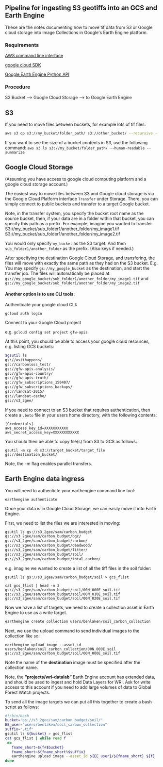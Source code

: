 ## Pipeline for ingesting S3 geotiffs into an GCS and Earth Engine

These are the notes documenting how to move tif data from S3 or Google cloud storage
into Image Collections in Google's Earth Engine platform.

### Requirements

[AWS command line interface](http://docs.aws.amazon.com/cli/latest/userguide/installing.html)

 [google cloud SDK](https://cloud.google.com/sdk/?utm_source=google&utm_medium=cpc&utm_campaign=2017-q1-cloud-emea-gcp-bkws-freetrial&gclid=CLK_keLP-dMCFQeeGwod0lkISw)

[Google Earth Engine Python API](https://developers.google.com/earth-engine/command_line)

### Procedure

S3 Bucket --> Google Cloud Storage --> to Google Earth Engine

## S3

If you need to move files between buckets, for example lots of tif files:

```bash
aws s3 cp s3://my_bucket/folder_path/ s3://other_bucket/ --recursive --includes "*.tif"
```

If you want to see the size of a bucket contents in S3, use the following command:
`aws s3 ls s3://my_bucket/folder_path/ --human-readable --summarize`


## Google Cloud Storage

(Assuming you have access to google cloud computing platform and a google cloud storage account.)

The easiest way to move files between S3 and Google cloud storage is via the Google Cloud Platform interface `Transfer` under Storage. There, you can simply connect to public buckets
and transfer to a target Google bucket.

Note, in the transfer system, you specify the bucket root name as the source
bucket, then, if your data are in a folder within that bucket, you can
specify this path as a prefix. For example, imagine you wanted to transfer S3://my_bucket/sub_folder1/another_folder/my_image1.tif
S3://my_bucket/sub_folder1/another_folder/my_image2.tif

You would only specify `my_bucket` as the S3 target. And then  `sub_folder1/another_folder`
as the prefix. (Also keys if needed.)

After specifying the destination Google Cloud Storage, and transfering, the files
will move with exactly the same path as they had on the S3 bucket.
E.g. You may specify `gs://my_google_bucket` as the destination, and start
the transfer job. The files will automatically be placed at:
`gs://my_google_bucket/sub_folder1/another_folder/my_image1.tif` and `gs://my_google_bucket/sub_folder1/another_folder/my_image2.tif`

#### Another option is to use CLI tools:

Authenticate your google cloud CLI:

`gcloud auth login`

Connect to your Google Cloud project

e.g. `gcloud config set project gfw-apis`

At this point, you should be able to access your google cloud resources, e.g. listing GCS buckets:

```bash
$gsutil ls
gs://asithappens/
gs://carbonloss_test/
gs://gfw-apis-analysis/
gs://gfw-apis-country/
gs://gfw-apis-truth/
gs://gfw_subscriptions_150407/
gs://gfw_subscriptions_backups/
gs://landsat-2015/
gs://landsat-cache/
gs://s3_2gee/
```

If you need to connect to an S3 bucket that requires authentication, then
create a `.boto` file in your users home directory, with the following contents:

```
[Credentials]
aws_access_key_id=XXXXXXXXXXX
aws_secret_access_key=XXXXXXXXXXXX

```

You should then be able to copy file(s) from S3 to GCS as follows:

```
gsutil -m cp -R s3://target_bucket/target_file gs://destination_bucket/
```
Note, the -m flag enables parallel transfers.


## Earth Engine data ingress

You will need to authenticte your earthengine command line tool:

`earthengine authenticate`

Once your data is in Google Cloud Storage, we can easily move it into Earth Engine.

First, we need to list the files we are interested in moving:

```bash
gsutil ls gs://s3_2gee/sam/carbon_budget
gs://s3_2gee/sam/carbon_budget/bgc/
gs://s3_2gee/sam/carbon_budget/carbon/
gs://s3_2gee/sam/carbon_budget/deadwood/
gs://s3_2gee/sam/carbon_budget/litter/
gs://s3_2gee/sam/carbon_budget/soil/
gs://s3_2gee/sam/carbon_budget/total_carbon/
```

e.g. imagine we wanted to create a list of all the tiff files in the soil folder:

`gsutil ls gs://s3_2gee/sam/carbon_budget/soil > gcs_flist`


```
cat gcs_flist | head -n 3
gs://s3_2gee/sam/carbon_budget/soil/00N_000E_soil.tif
gs://s3_2gee/sam/carbon_budget/soil/00N_010E_soil.tif
gs://s3_2gee/sam/carbon_budget/soil/00N_020E_soil.tif
```

Now we have a list of targets, we need to create a collection asset in Earth Engine
to use as a write target.

```bash
earthengine create collection users/benlaken/soil_carbon_collection
```

Next, we use the upload command to send individual images to the collection like so:

```
earthengine upload image --asset_id users/benlaken/soil_carbon_collection/00N_000E_soil gs://s3_2gee/sam/carbon_budget/soil/00N_000E_soil.tif
```
Note the name of the **destination** image must be specified after the collection name.

Note, the **“projects/wri-datalab”** Earth Engine account has extended data, and
should be used to ingest and hold Data Layers for WRI. Ask for write access to this
account if you need to add large volumes of data to Global Forest Watch projects.

To send all the image targets we can put all this together to create a bash script as follows:


```bash
#!/bin/bash
bucket="gs://s3_2gee/sam/carbon_budget/soil/"
EE_user="users/benlaken/soil_carbon_collection"
suffix=".tif"
gsutil ls ${bucket} > gcs_flist
cat gcs_flist | while read f
 do
   fname_short=${f#$bucket}
   fname_short=${fname_short%$suffix}
   earthengine upload image --asset_id ${EE_user}/${fname_short} ${f}
done
 ```
